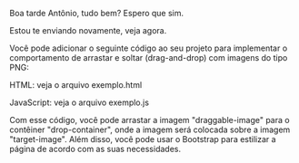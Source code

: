 Boa tarde Antônio, tudo bem? Espero que sim.

Estou te enviando novamente, veja agora.

Você pode adicionar o seguinte código ao seu projeto para implementar o comportamento de arrastar e soltar (drag-and-drop) com imagens do tipo PNG:

HTML: veja o arquivo exemplo.html

JavaScript: veja o arquivo exemplo.js

Com esse código, você pode arrastar a imagem "draggable-image" para o contêiner "drop-container", onde a imagem será colocada sobre a imagem "target-image". Além disso, você pode usar o Bootstrap para estilizar a página de acordo com as suas necessidades.
